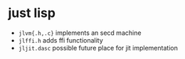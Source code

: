 # just lisp

* `jlvm{.h,.c}` implements an secd machine
* `jlffi.h` adds ffi functionality
* `jljit.dasc` possible future place for jit implementation
